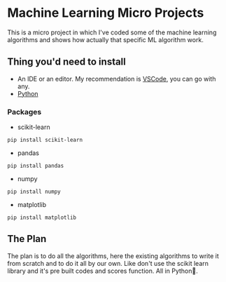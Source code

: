 # Machine Learning Micro Projects

This is a micro project in which I've coded some of the machine learning algorithms and shows how actually that specific ML algorithm work.

## Thing you'd need to install
- An IDE or an editor. My recommendation is [VSCode](https://code.visualstudio.com/download/), you can go with any.
- [Python](https://www.python.org/downloads/)

### Packages
- scikit-learn
```
pip install scikit-learn
```
- pandas
```
pip install pandas
```
- numpy
```
pip install numpy
```
- matplotlib
```
pip install matplotlib
```

## The Plan
The plan is to do all the algorithms, here the existing 
algorithms to write it from scratch and to do it all by our 
own. Like don't use the scikit learn library and it's pre built 
codes and scores function. All in Python🐉.
